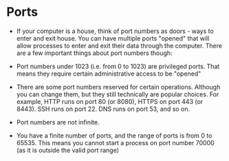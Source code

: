 # Ports

- If your computer is a house, think of port numbers as doors - ways to enter and exit house. You can have multiple ports "opened" that will allow processes to enter and exit their data through the computer. There are a few important things about port numbers though:

- Port numbers under 1023 (i.e. from 0 to 1023) are privileged ports. That means they require certain administrative access to be "opened"

- There are some port numbers reserved for certain operations. Although you can change them, but they still technically are popular choices. For example, HTTP runs on port 80 (or 8080), HTTPS on port 443 (or 8443). SSH runs on port 22. DNS runs on port 53, and so on.

- Port numbers are not infinite.

- You have a finite number of ports, and the range of ports is from 0 to 65535. This means you cannot start a process on port number 70000 (as it is outside the valid port range)
